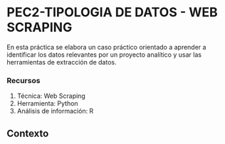 # PEC2-TIPOLOGIA DE DATOS - WEB SCRAPING

En esta práctica se elabora un caso práctico orientado a aprender a identificar los datos relevantes por un proyecto analítico y usar las herramientas de extracción de datos.

### Recursos
1. Técnica: Web Scraping
2. Herramienta: Python
3. Análisis de información: R

## Contexto
